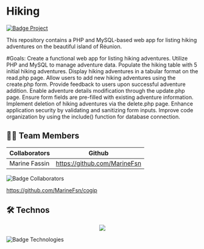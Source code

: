# Hiking


<a href="https://becode.org"><img src="https://img.shields.io/badge/Project-BeCode-blue?style=for-the-badge&logo=appveyor" alt="Badge Project" style="margin-right:10px;">
</a>


This repository contains a PHP and MySQL-based web app for listing hiking adventures on the beautiful island of Réunion.

#Goals:
Create a functional web app for listing hiking adventures.
Utilize PHP and MySQL to manage adventure data.
Populate the hiking table with 5 initial hiking adventures.
Display hiking adventures in a tabular format on the read.php page.
Allow users to add new hiking adventures using the create.php form.
Provide feedback to users upon successful adventure addition.
Enable adventure details modification through the update.php page.
Ensure form fields are pre-filled with existing adventure information.
Implement deletion of hiking adventures via the delete.php page.
Enhance application security by validating and sanitizing form inputs.
Improve code organization by using the include() function for database connection.

## 👨‍💻 Team Members

| Collaborators        | Github                        |
| -------------------- | ----------------------------- |
| Marine Fassin        | https://github.com/MarineFsn  |                  
       



<img src="https://img.shields.io/badge/Collaborators-1-red?style=for-the-badge&logo=appveyor" alt="Badge Collaborators" style="margin-right:10px;">

https://github.com/MarineFsn/cogip

## 🛠 Technos

<p align="center">
  <a href="https://skillicons.dev">
    <img src="https://skillicons.dev/icons?i=js,html,css,sass,php,git,mysql" />
  </a>
</p>
<img src="https://img.shields.io/badge/Technos-HMTL5_/_SCSS_/_CSS3_/_JS_/_PHP_/_Git_/MySQL_-green?style=for-the-badge&logo=appveyor" alt="Badge Technologies" style="margin-right:10px;">



